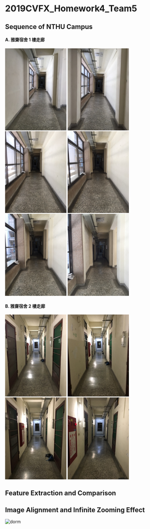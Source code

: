 # 2019CVFX_Homework4_Team5

## Sequence of NTHU Campus
#### A. 雅齋宿舍 1 樓走廊
<img src="./Images/IMG_4995.jpg" width="200px" />
<img src="./Images/IMG_4996.jpg" width="200px" />
<img src="./Images/IMG_4997.jpg" width="200px" />
<img src="./Images/IMG_4998.jpg" width="200px" />
<img src="./Images/IMG_4999.jpg" width="200px" />
<img src="./Images/IMG_5001.jpg" width="200px" />

#### B. 雅齋宿舍 2 樓走廊
<img src="./Images/IMG_5196.JPG" width="200px" />
<img src="./Images/IMG_5197.JPG" width="200px" />
<img src="./Images/IMG_5198.JPG" width="200px" />
<img src="./Images/IMG_5199.JPG" width="200px" />

## Feature Extraction and Comparison


## Image Alignment and Infinite Zooming Effect
![dorm](Images/out_GIF_ORB.gif)


